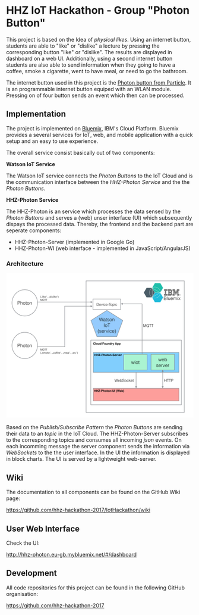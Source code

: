 # HHZ IoT Hackathon - Group "Photon Button"

This project is based on the Idea of *physical likes*. Using an internet button, students are able to "like" or "dislike" a lecture by pressing the corresponding button "like" or "dislike". The results are displayed in dashboard on a web UI. Additionally, using a second internet button students are also able to send information when they going to have a coffee, smoke a cigarette, went to have meal, or need to go the bathroom.

The internet button used in this project is the  [Photon button from Particle](https://docs.particle.io/datasheets/photon-datasheet/). It is an programmable internet button equiped with an WLAN module. Pressing on of four button sends an event which then can be processed.

## Implementation

The project is implemented on [Bluemix](https://console.ng.bluemix.net/), IBM's Cloud Platform. Bluemix provides a several services for IoT, web, and mobile application with a quick setup and an easy to use experience.

The overall service consist basically out of two components:

**Watson IoT Service**

The Watson IoT service connects the *Photon Buttons* to the IoT Cloud and is the communication interface between the *HHZ-Photon Service* and the the *Photon Buttons*.  

**HHZ-Photon Service**

The HHZ-Photon is an service which processes the data sensed by the *Photon Buttons* and serves a (web) unser interface (UI) which subsequently dispays the processed data. Thereby, the frontend and the backend part are seperate components:

- HHZ-Photon-Server (implemented in Google Go)
- HHZ-Photon-WI (web interface - implemented in JavaScript/AngularJS)

### Architecture

![architecture](images/architecture.png)

Based on the *Publish/Subscribe Pattern* the *Photon Buttons* are sending their data to an *topic* in the IoT Cloud. The HHZ-Photon-Server subscribes to the corresponding topics and consumes all incoming *json* events. On each incomming message the server component sends the information via *WebSockets* to the the user interface. In the UI the information is displayed in block charts. The UI is served by a lightweight web-server.

## Wiki

The documentation to all components can be found on the GitHub Wiki page:

https://github.com/hhz-hackathon-2017/IotHackathon/wiki

## User Web Interface

Check the UI:

http://hhz-photon.eu-gb.mybluemix.net/#/dashboard

## Development

All code repositories for this project can be found in the following GitHub organisation:

https://github.com/hhz-hackathon-2017 
